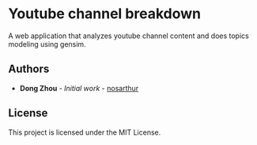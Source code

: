 # Youtube channel breakdown

A web application that analyzes youtube channel content and does topics modeling using gensim.

## Authors
* **Dong Zhou** - *Initial work* - [nosarthur](https://github.com/nosarthur)

## License
This project is licensed under the MIT License.
